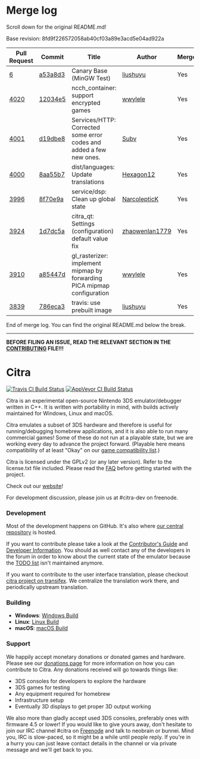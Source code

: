 # Merge log

Scroll down for the original README.md!

Base revision: 8fd9f226572058ab40cf03a89e3acd5e04ad922a

|Pull Request|Commit|Title|Author|Merged?|
|----|----|----|----|----|
|[6](https://github.com/citra-emu/citra-canary/pull/6)|[a53a8d3](https://github.com/citra-emu/citra-canary/pull/6/files/)|Canary Base (MinGW Test)|[liushuyu](https://github.com/liushuyu)|Yes|
|[4020](https://github.com/citra-emu/citra/pull/4020)|[12034e5](https://github.com/citra-emu/citra/pull/4020/files/)|ncch_container: support encrypted games|[wwylele](https://github.com/wwylele)|Yes|
|[4001](https://github.com/citra-emu/citra/pull/4001)|[d19dbe8](https://github.com/citra-emu/citra/pull/4001/files/)|Services/HTTP: Corrected some error codes and added a few new ones.|[Subv](https://github.com/Subv)|Yes|
|[4000](https://github.com/citra-emu/citra/pull/4000)|[8aa55b7](https://github.com/citra-emu/citra/pull/4000/files/)|dist/languages: Update translations|[Hexagon12](https://github.com/Hexagon12)|Yes|
|[3996](https://github.com/citra-emu/citra/pull/3996)|[8f70e9a](https://github.com/citra-emu/citra/pull/3996/files/)|service/dsp: Clean up global state|[NarcolepticK](https://github.com/NarcolepticK)|Yes|
|[3924](https://github.com/citra-emu/citra/pull/3924)|[1d7dc5a](https://github.com/citra-emu/citra/pull/3924/files/)|citra_qt: Settings (configuration) default value fix|[zhaowenlan1779](https://github.com/zhaowenlan1779)|Yes|
|[3910](https://github.com/citra-emu/citra/pull/3910)|[a85447d](https://github.com/citra-emu/citra/pull/3910/files/)|gl_rasterizer: implement mipmap by forwarding PICA mipmap configuration|[wwylele](https://github.com/wwylele)|Yes|
|[3839](https://github.com/citra-emu/citra/pull/3839)|[786eca3](https://github.com/citra-emu/citra/pull/3839/files/)|travis: use prebuilt image|[liushuyu](https://github.com/liushuyu)|Yes|


End of merge log. You can find the original README.md below the break.

------

**BEFORE FILING AN ISSUE, READ THE RELEVANT SECTION IN THE [CONTRIBUTING](https://github.com/citra-emu/citra/blob/master/CONTRIBUTING.md#reporting-issues) FILE!!!**

Citra
==============
[![Travis CI Build Status](https://travis-ci.org/citra-emu/citra.svg?branch=master)](https://travis-ci.org/citra-emu/citra)
[![AppVeyor CI Build Status](https://ci.appveyor.com/api/projects/status/sdf1o4kh3g1e68m9?svg=true)](https://ci.appveyor.com/project/bunnei/citra)

Citra is an experimental open-source Nintendo 3DS emulator/debugger written in C++. It is written with portability in mind, with builds actively maintained for Windows, Linux and macOS.

Citra emulates a subset of 3DS hardware and therefore is useful for running/debugging homebrew applications, and it is also able to run many commercial games! Some of these do not run at a playable state, but we are working every day to advance the project forward. (Playable here means compatibility of at least "Okay" on our [game compatibility list](https://citra-emu.org/game).)

Citra is licensed under the GPLv2 (or any later version). Refer to the license.txt file included. Please read the [FAQ](https://citra-emu.org/wiki/faq/) before getting started with the project.

Check out our [website](https://citra-emu.org/)!

For development discussion, please join us at #citra-dev on freenode.

### Development

Most of the development happens on GitHub. It's also where [our central repository](https://github.com/citra-emu/citra) is hosted.

If you want to contribute please take a look at the [Contributor's Guide](CONTRIBUTING.md) and [Developer Information](https://github.com/citra-emu/citra/wiki/Developer-Information). You should as well contact any of the developers in the forum in order to know about the current state of the emulator because the [TODO list](https://docs.google.com/document/d/1SWIop0uBI9IW8VGg97TAtoT_CHNoP42FzYmvG1F4QDA) isn't maintained anymore.

If you want to contribute to the user interface translation, please checkout [citra project on transifex](https://www.transifex.com/citra/citra). We centralize the translation work there, and periodically upstream translation.

### Building

* __Windows__: [Windows Build](https://github.com/citra-emu/citra/wiki/Building-For-Windows)
* __Linux__: [Linux Build](https://github.com/citra-emu/citra/wiki/Building-For-Linux)
* __macOS__: [macOS Build](https://github.com/citra-emu/citra/wiki/Building-for-macOS)


### Support
We happily accept monetary donations or donated games and hardware. Please see our [donations page](https://citra-emu.org/donate/) for more information on how you can contribute to Citra. Any donations received will go towards things like:
* 3DS consoles for developers to explore the hardware
* 3DS games for testing
* Any equipment required for homebrew
* Infrastructure setup
* Eventually 3D displays to get proper 3D output working

We also more than gladly accept used 3DS consoles, preferably ones with firmware 4.5 or lower! If you would like to give yours away, don't hesitate to join our IRC channel #citra on [Freenode](http://webchat.freenode.net/?channels=citra) and talk to neobrain or bunnei. Mind you, IRC is slow-paced, so it might be a while until people reply. If you're in a hurry you can just leave contact details in the channel or via private message and we'll get back to you.
